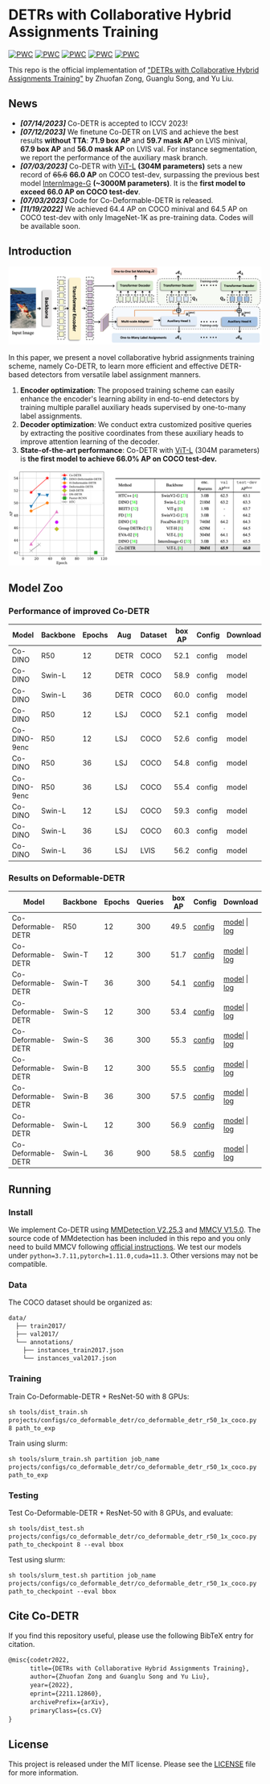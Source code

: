 # DETRs with Collaborative Hybrid Assignments Training

[![PWC](https://img.shields.io/endpoint.svg?url=https://paperswithcode.com/badge/detrs-with-collaborative-hybrid-assignments/object-detection-on-coco-minival)](https://paperswithcode.com/sota/object-detection-on-coco-minival?p=detrs-with-collaborative-hybrid-assignments)
[![PWC](https://img.shields.io/endpoint.svg?url=https://paperswithcode.com/badge/detrs-with-collaborative-hybrid-assignments/object-detection-on-coco)](https://paperswithcode.com/sota/object-detection-on-coco?p=detrs-with-collaborative-hybrid-assignments)	
[![PWC](https://img.shields.io/endpoint.svg?url=https://paperswithcode.com/badge/detrs-with-collaborative-hybrid-assignments/object-detection-on-lvis-v1-0-minival)](https://paperswithcode.com/sota/object-detection-on-lvis-v1-0-minival?p=detrs-with-collaborative-hybrid-assignments)
[![PWC](https://img.shields.io/endpoint.svg?url=https://paperswithcode.com/badge/detrs-with-collaborative-hybrid-assignments/object-detection-on-lvis-v1-0-val)](https://paperswithcode.com/sota/object-detection-on-lvis-v1-0-val?p=detrs-with-collaborative-hybrid-assignments)
[![PWC](https://img.shields.io/endpoint.svg?url=https://paperswithcode.com/badge/detrs-with-collaborative-hybrid-assignments/instance-segmentation-on-lvis-v1-0-val)](https://paperswithcode.com/sota/instance-segmentation-on-lvis-v1-0-val?p=detrs-with-collaborative-hybrid-assignments)

This repo is the official implementation of ["DETRs with Collaborative Hybrid Assignments Training"](https://arxiv.org/pdf/2211.12860.pdf) by Zhuofan Zong, Guanglu Song, and Yu Liu.


## News

* ***[07/14/2023]*** Co-DETR is accepted to ICCV 2023!
* ***[07/12/2023]*** We finetune Co-DETR on LVIS and achieve the best results **without TTA**: **71.9 box AP** and **59.7 mask AP** on LVIS minival, **67.9 box AP** and **56.0 mask AP** on LVIS val. For instance segmentation, we report the performance of the auxiliary mask branch.
* ***[07/03/2023]*** Co-DETR with [ViT-L](https://github.com/baaivision/EVA/tree/master/EVA-02) **(304M parameters)** sets a new record of <strike>65.6</strike> **66.0 AP** on COCO test-dev, surpassing the previous best model [InternImage-G](https://github.com/OpenGVLab/InternImage) **(~3000M parameters)**. It is the **first model to exceed 66.0 AP on COCO test-dev**.
* ***[07/03/2023]*** Code for Co-Deformable-DETR is released.
* ***[11/19/2022]*** We achieved 64.4 AP on COCO minival and 64.5 AP on COCO test-dev with only ImageNet-1K as pre-training data. Codes will be available soon.
   

## Introduction

![teaser](figures/framework.png)

In this paper, we present a novel collaborative hybrid assignments training scheme, namely Co-DETR, to learn more efficient and effective DETR-based detectors from versatile label assignment manners. 
1. **Encoder optimization**: The proposed training scheme can easily enhance the encoder's learning ability in end-to-end detectors by training multiple parallel auxiliary heads supervised by one-to-many label assignments. 
2. **Decoder optimization**: We conduct extra customized positive queries by extracting the positive coordinates from these auxiliary heads to improve attention learning of the decoder. 
3. **State-of-the-art performance**: Co-DETR with [ViT-L](https://github.com/baaivision/EVA/tree/master/EVA-02) (304M parameters) is **the first model to achieve 66.0\% AP on COCO test-dev.**

![teaser](figures/performance.png)

## Model Zoo

### Performance of improved Co-DETR

| Model  | Backbone | Epochs | Aug | Dataset | box AP | Config | Download |
| ------ | -------- | ------ | --- | ------- | ------ | ------ | ----- |
| Co-DINO | R50 | 12 | DETR | COCO | 52.1 | config | model |
| Co-DINO | Swin-L | 12 | DETR | COCO | 58.9 | config | model |
| Co-DINO | Swin-L | 36 | DETR | COCO | 60.0 | config | model |
| Co-DINO | R50 | 12 | LSJ | COCO | 52.1 | config | model |
| Co-DINO-9enc | R50 | 12 | LSJ | COCO | 52.6 | config | model |
| Co-DINO | R50 | 36 | LSJ | COCO | 54.8 | config | model |
| Co-DINO-9enc | R50 | 36 | LSJ | COCO | 55.4 | config | model |
| Co-DINO | Swin-L | 12 | LSJ | COCO | 59.3 | config | model |
| Co-DINO | Swin-L | 36 | LSJ | COCO | 60.3 | config | model |
| Co-DINO | Swin-L | 36 | LSJ | LVIS | 56.2 | config | model |

### Results on Deformable-DETR

| Model  | Backbone | Epochs | Queries | box AP | Config | Download |
| ------ | -------- | ------ | ------- | ------ | ---- | --- |
| Co-Deformable-DETR | R50 | 12 | 300 | 49.5 | [config](https://github.com/Sense-X/Co-DETR/blob/main/projects/configs/co_deformable_detr/co_deformable_detr_r50_1x_coco.py) | [model](https://drive.google.com/drive/folders/1asWoZ3SuM6APTL9D-QUF_YW9mjULNdh9?usp=sharing) \| [log](https://drive.google.com/drive/folders/1GktHRm2oAxmOzdK3jPaRqNu4uOQhecgZ?usp=sharing) |
| Co-Deformable-DETR | Swin-T | 12 | 300 | 51.7 | [config](https://github.com/Sense-X/Co-DETR/blob/main/projects/configs/co_deformable_detr/co_deformable_detr_swin_tiny_1x_coco.py) | [model](https://drive.google.com/drive/folders/1asWoZ3SuM6APTL9D-QUF_YW9mjULNdh9?usp=sharing) \| [log](https://drive.google.com/drive/folders/1GktHRm2oAxmOzdK3jPaRqNu4uOQhecgZ?usp=sharing) |
| Co-Deformable-DETR | Swin-T | 36 | 300 | 54.1 | [config](https://github.com/Sense-X/Co-DETR/blob/main/projects/configs/co_deformable_detr/co_deformable_detr_swin_tiny_3x_coco.py) | [model](https://drive.google.com/drive/folders/1asWoZ3SuM6APTL9D-QUF_YW9mjULNdh9?usp=sharing) \| [log](https://drive.google.com/drive/folders/1GktHRm2oAxmOzdK3jPaRqNu4uOQhecgZ?usp=sharing) |
| Co-Deformable-DETR | Swin-S | 12 | 300 | 53.4 | [config](https://github.com/Sense-X/Co-DETR/blob/main/projects/configs/co_deformable_detr/co_deformable_detr_swin_small_1x_coco.py) | [model](https://drive.google.com/drive/folders/1asWoZ3SuM6APTL9D-QUF_YW9mjULNdh9?usp=sharing) \| [log](https://drive.google.com/drive/folders/1GktHRm2oAxmOzdK3jPaRqNu4uOQhecgZ?usp=sharing) |
| Co-Deformable-DETR | Swin-S | 36 | 300 | 55.3 | [config](https://github.com/Sense-X/Co-DETR/blob/main/projects/configs/co_deformable_detr/co_deformable_detr_swin_small_3x_coco.py) | [model](https://drive.google.com/drive/folders/1asWoZ3SuM6APTL9D-QUF_YW9mjULNdh9?usp=sharing) \| [log](https://drive.google.com/drive/folders/1GktHRm2oAxmOzdK3jPaRqNu4uOQhecgZ?usp=sharing) |
| Co-Deformable-DETR | Swin-B | 12 | 300 | 55.5 | [config](https://github.com/Sense-X/Co-DETR/blob/main/projects/configs/co_deformable_detr/co_deformable_detr_swin_base_1x_coco.py) | [model](https://drive.google.com/drive/folders/1asWoZ3SuM6APTL9D-QUF_YW9mjULNdh9?usp=sharing) \| [log](https://drive.google.com/drive/folders/1GktHRm2oAxmOzdK3jPaRqNu4uOQhecgZ?usp=sharing) |
| Co-Deformable-DETR | Swin-B | 36 | 300 | 57.5 | [config](https://github.com/Sense-X/Co-DETR/blob/main/projects/configs/co_deformable_detr/co_deformable_detr_swin_base_3x_coco.py) | [model](https://drive.google.com/drive/folders/1asWoZ3SuM6APTL9D-QUF_YW9mjULNdh9?usp=sharing) \| [log](https://drive.google.com/drive/folders/1GktHRm2oAxmOzdK3jPaRqNu4uOQhecgZ?usp=sharing) |
| Co-Deformable-DETR | Swin-L | 12 | 300 | 56.9 | [config](https://github.com/Sense-X/Co-DETR/blob/main/projects/configs/co_deformable_detr/co_deformable_detr_swin_large_1x_coco.py) | [model](https://drive.google.com/drive/folders/1asWoZ3SuM6APTL9D-QUF_YW9mjULNdh9?usp=sharing) \| [log](https://drive.google.com/drive/folders/1GktHRm2oAxmOzdK3jPaRqNu4uOQhecgZ?usp=sharing) |
| Co-Deformable-DETR | Swin-L | 36 | 900 | 58.5 | [config](https://github.com/Sense-X/Co-DETR/blob/main/projects/configs/co_deformable_detr/co_deformable_detr_swin_large_900q_3x_coco.py) | [model](https://drive.google.com/drive/folders/1asWoZ3SuM6APTL9D-QUF_YW9mjULNdh9?usp=sharing) \| [log](https://drive.google.com/drive/folders/1GktHRm2oAxmOzdK3jPaRqNu4uOQhecgZ?usp=sharing) |

## Running

### Install
We implement Co-DETR using [MMDetection V2.25.3](https://github.com/open-mmlab/mmdetection/releases/tag/v2.25.3) and [MMCV V1.5.0](https://github.com/open-mmlab/mmcv/releases/tag/v1.5.0).
The source code of MMdetection has been included in this repo and you only need to build MMCV following [official instructions](https://github.com/open-mmlab/mmcv/tree/v1.5.0#installation).
We test our models under ```python=3.7.11,pytorch=1.11.0,cuda=11.3```. Other versions may not be compatible. 

### Data
The COCO dataset should be organized as:
```
data/
  ├── train2017/
  ├── val2017/
  └── annotations/
  	├── instances_train2017.json
  	└── instances_val2017.json
```

### Training
Train Co-Deformable-DETR + ResNet-50 with 8 GPUs:
```shell
sh tools/dist_train.sh projects/configs/co_deformable_detr/co_deformable_detr_r50_1x_coco.py 8 path_to_exp
```
Train using slurm:
```shell
sh tools/slurm_train.sh partition job_name projects/configs/co_deformable_detr/co_deformable_detr_r50_1x_coco.py path_to_exp
```

### Testing
Test Co-Deformable-DETR + ResNet-50 with 8 GPUs, and evaluate:
```shell
sh tools/dist_test.sh  projects/configs/co_deformable_detr/co_deformable_detr_r50_1x_coco.py path_to_checkpoint 8 --eval bbox
```
Test using slurm:
```shell
sh tools/slurm_test.sh partition job_name projects/configs/co_deformable_detr/co_deformable_detr_r50_1x_coco.py path_to_checkpoint --eval bbox
```

## Cite Co-DETR

If you find this repository useful, please use the following BibTeX entry for citation.

```latex
@misc{codetr2022,
      title={DETRs with Collaborative Hybrid Assignments Training},
      author={Zhuofan Zong and Guanglu Song and Yu Liu},
      year={2022},
      eprint={2211.12860},
      archivePrefix={arXiv},
      primaryClass={cs.CV}
}
```

## License

This project is released under the MIT license. Please see the [LICENSE](LICENSE) file for more information.
